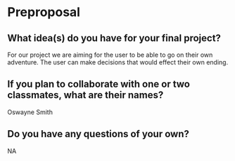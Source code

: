# Preproposal

## What idea(s) do you have for your final project?

For our project we are aiming for the user to be able to go on their own adventure. The user can make decisions that would effect their own ending. 

## If you plan to collaborate with one or two classmates, what are their names?

Oswayne Smith

## Do you have any questions of your own?

NA
